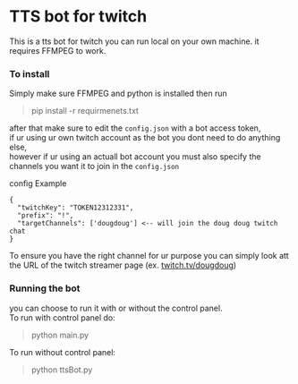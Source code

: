 # TTS bot for twitch
This is a tts bot for twitch you can run local on your own machine. it requires FFMPEG to work.

### To install 
Simply make sure FFMPEG and python is installed then run
>pip install -r requirmenets.txt

after that make sure to edit the `config.json` with a bot access token,\
if ur using ur own twitch account as the bot you dont need to do anything else,\
however if ur using an actuall bot account you must also specify the channels you want it to join in the `config.json`

config Example
```
{
  "twitchKey": "TOKEN12312331",
  "prefix": "!",
  "targetChannels": ['dougdoug'] <-- will join the doug doug twitch chat
}
```
To ensure you have the right channel for ur purpose you can simply look att the URL of the twitch streamer page (ex. [twitch.tv/dougdoug](https://www.twitch.tv/dougdoug))

### Running the bot
you can choose to run it with or without the control panel.\
To run with control panel do:
>python main.py

To run without control panel:
>python ttsBot.py
